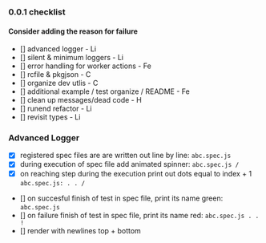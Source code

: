 ### 0.0.1 checklist
#### Consider adding the reason for failure

* [] advanced logger - Li
* [] silent & minimum loggers - Li
* [] error handling for worker actions - Fe
* [] rcfile & pkgjson - C
* [] organize dev utlis - C
* [] additional example / test organize / README - Fe
* [] clean up messages/dead code - H
* [] runend refactor - Li
* [] revisit types - Li

### Advanced Logger

* [x] registered spec files are are written out line by line: `abc.spec.js`
* [x] during execution of spec file add animated spinner: `abc.spec.js /`
* [x] on reaching step during the execution print out dots equal to index + 1 `abc.spec.js: . . /`
* [] on succesful finish of test in spec file, print its name green: `abc.spec.js`
* [] on failure finish of test in spec file, print its name red: `abc.spec.js . . !`
* [] render with newlines top + bottom
